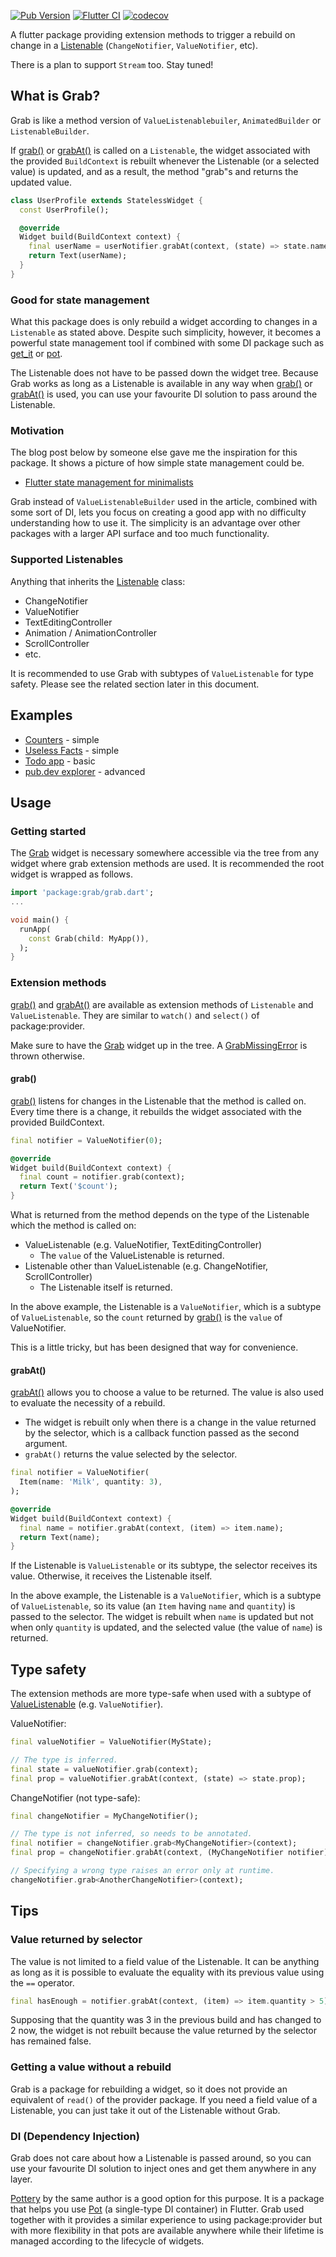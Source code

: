 [![Pub Version](https://img.shields.io/pub/v/grab)](https://pub.dev/packages/grab)
[![Flutter CI](https://github.com/kaboc/grab/workflows/Flutter%20CI/badge.svg)](https://github.com/kaboc/grab/actions)
[![codecov](https://codecov.io/gh/kaboc/grab/branch/main/graph/badge.svg?token=TW32ANXCA7)](https://codecov.io/gh/kaboc/grab)

A flutter package providing extension methods to trigger a rebuild on change
in a [Listenable] (`ChangeNotifier`, `ValueNotifier`, etc).

There is a plan to support `Stream` too. Stay tuned!

## What is Grab?

Grab is like a method version of `ValueListenablebuiler`, `AnimatedBuilder` or
`ListenableBuilder`.

If [grab()] or [grabAt()] is called on a `Listenable`, the widget associated
with the provided `BuildContext` is rebuilt whenever the Listenable (or a
selected value) is updated, and as a result, the method "grab"s and returns
the updated value.

```dart
class UserProfile extends StatelessWidget {
  const UserProfile();

  @override
  Widget build(BuildContext context) {
    final userName = userNotifier.grabAt(context, (state) => state.name);
    return Text(userName);
  }
}
```

### Good for state management

What this package does is only rebuild a widget according to changes in a
`Listenable` as stated above. Despite such simplicity, however, it becomes
a powerful state management tool if combined with some DI package such as
[get_it] or [pot].

The Listenable does not have to be passed down the widget tree. Because Grab
works as long as a Listenable is available in any way when [grab()] or [grabAt()]
is used, you can use your favourite DI solution to pass around the Listenable.

### Motivation

The blog post below by someone else gave me the inspiration for this package.
It shows a picture of how simple state management could be.

- [Flutter state management for minimalists](https://suragch.medium.com/flutter-state-management-for-minimalists-4c71a2f2f0c1)

Grab instead of `ValueListenableBuilder` used in the article, combined with
some sort of DI, lets you focus on creating a good app with no difficulty
understanding how to use it. The simplicity is an advantage over other packages
with a larger API surface and too much functionality.

### Supported Listenables

Anything that inherits the [Listenable] class:

- ChangeNotifier
- ValueNotifier
- TextEditingController
- Animation / AnimationController
- ScrollController
- etc.

It is recommended to use Grab with subtypes of `ValueListenable` for type safety.
Please see the related section later in this document.

## Examples

- [Counters](https://github.com/kaboc/grab/tree/main/example) - simple
- [Useless Facts](https://github.com/kaboc/async-phase/tree/main/packages/async_phase_notifier/example) - simple
- [Todo app](https://github.com/kaboc/todo-with-grab) - basic
- [pub.dev explorer](https://github.com/kaboc/pubdev-explorer) - advanced

## Usage

### Getting started

The [Grab] widget is necessary somewhere accessible via the tree from any widget
where grab extension methods are used. It is recommended the root widget is
wrapped as follows.

```dart
import 'package:grab/grab.dart';
...

void main() {
  runApp(
    const Grab(child: MyApp()),
  );
}
```

### Extension methods

[grab()] and [grabAt()] are available as extension methods of `Listenable` and
`ValueListenable`. They are similar to `watch()` and `select()` of package:provider.

Make sure to have the [Grab] widget up in the tree. A [GrabMissingError] is
thrown otherwise.

#### grab()

[grab()] listens for changes in the Listenable that the method is called on.
Every time there is a change, it rebuilds the widget associated with the provided
BuildContext.

```dart
final notifier = ValueNotifier(0);
```

```dart
@override
Widget build(BuildContext context) {
  final count = notifier.grab(context);
  return Text('$count');
}
```

What is returned from the method depends on the type of the Listenable which the
method is called on:

- ValueListenable (e.g. ValueNotifier, TextEditingController)
    - The `value` of the ValueListenable is returned.
- Listenable other than ValueListenable (e.g. ChangeNotifier, ScrollController)
    - The Listenable itself is returned.

In the above example, the Listenable is a `ValueNotifier`, which is a subtype of
`ValueListenable`, so the `count` returned by [grab()] is the `value` of
ValueNotifier.

This is a little tricky, but has been designed that way for convenience.

#### grabAt()

[grabAt()] allows you to choose a value to be returned. The value is also used
to evaluate the necessity of a rebuild.

- The widget is rebuilt only when there is a change in the value returned by
  the selector, which is a callback function passed as the second argument.
- `grabAt()` returns the value selected by the selector. 

```dart
final notifier = ValueNotifier(
  Item(name: 'Milk', quantity: 3),
);
```

```dart
@override
Widget build(BuildContext context) {
  final name = notifier.grabAt(context, (item) => item.name);
  return Text(name);
}
```

If the Listenable is `ValueListenable` or its subtype, the selector receives
its value. Otherwise, it receives the Listenable itself.

In the above example, the Listenable is a `ValueNotifier`, which is a subtype
of `ValueListenable`, so its value (an `Item` having `name` and `quantity`) is
passed to the selector. The widget is rebuilt when `name` is updated but not
when only `quantity` is updated, and the selected value (the value of `name`)
is returned.

## Type safety

The extension methods are more type-safe when used with a subtype of
[ValueListenable] (e.g. `ValueNotifier`).

ValueNotifier:

```dart
final valueNotifier = ValueNotifier(MyState);

// The type is inferred.
final state = valueNotifier.grab(context);
final prop = valueNotifier.grabAt(context, (state) => state.prop);
```

ChangeNotifier (not type-safe):

```dart
final changeNotifier = MyChangeNotifier();

// The type is not inferred, so needs to be annotated.
final notifier = changeNotifier.grab<MyChangeNotifier>(context);
final prop = changeNotifier.grabAt(context, (MyChangeNotifier notifier) => notifier.prop);

// Specifying a wrong type raises an error only at runtime.
changeNotifier.grab<AnotherChangeNotifier>(context);
```

## Tips

### Value returned by selector

The value is not limited to a field value of the Listenable. It can be anything
as long as it is possible to evaluate the equality with its previous value using
the `==` operator.

```dart
final hasEnough = notifier.grabAt(context, (item) => item.quantity > 5);
```

Supposing that the quantity was 3 in the previous build and has changed to 2 now,
the widget is not rebuilt because the value returned by the selector has remained
false.

### Getting a value without a rebuild

Grab is a package for rebuilding a widget, so it does not provide an equivalent
of `read()` of the provider package. If you need a field value of a Listenable,
you can just take it out of the Listenable without Grab.

### DI (Dependency Injection)

Grab does not care about how a Listenable is passed around, so you can use your
favourite DI solution to inject ones and get them anywhere in any layer.

[Pottery] by the same author is a good option for this purpose. It is a package
that helps you use [Pot] (a single-type DI container) in Flutter. Grab used
together with it provides a similar experience to using package:provider but
with more flexibility in that pots are available anywhere while their lifetime
is managed according to the lifecycle of widgets.

[Grab]: https://pub.dev/documentation/grab/latest/grab/Grab-class.html
[grab()]: https://pub.dev/documentation/grab/latest/grab/GrabValueListenableExtension/grab.html
[grabAt()]: https://pub.dev/documentation/grab/latest/grab/GrabValueListenableExtension/grabAt.html
[GrabMissingError]: https://pub.dev/documentation/grab/latest/grab/GrabMissingError-class.html
[Listenable]: https://api.flutter.dev/flutter/foundation/Listenable-class.html
[ValueListenable]: https://api.flutter.dev/flutter/foundation/ValueListenable-class.html
[get_it]: https://pub.dev/packages/get_it
[pot]: https://pub.dev/packages/pot
[pottery]: https://pub.dev/packages/pottery
